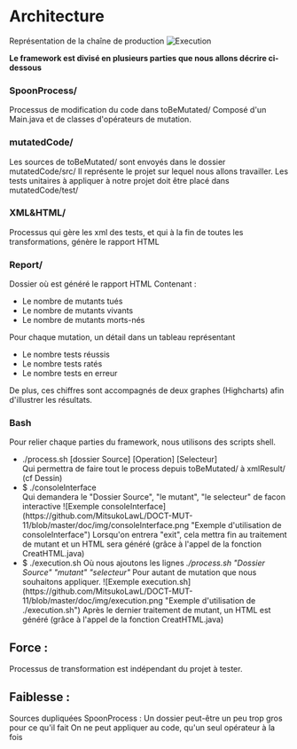 <!-- Une analyse critique de votre travail, quelle est l'architecture (dev et opérationnel) mise en oeuvre dans votre framework, quelles sont ses forces et ses faiblesses, ...  -->


Architecture
========

Représentation de la chaîne de production
![Execution](https://github.com/MitsukoLawL/DOCT-MUT-11/blob/master/doc/img/mutationTesting.png "Dessin représentant une execution")

<b>Le framework est divisé en plusieurs parties que nous allons décrire ci-dessous</b>
### SpoonProcess/ ##
Processus de modification du code dans toBeMutated/
Composé d'un Main.java et de classes d'opérateurs de mutation.

### mutatedCode/ ##
Les sources de toBeMutated/ sont envoyés dans le dossier mutatedCode/src/
Il représente le projet sur lequel nous allons travailler.
Les tests unitaires à appliquer à notre projet doit être placé dans mutatedCode/test/

### XML&HTML/ ##
Processus qui gère les xml des tests, et qui à la fin de toutes les transformations, génère le rapport HTML


### Report/ ##
Dossier où est généré le rapport HTML
Contenant :
<ul>
<li>Le nombre de mutants tués</li>
<li>Le nombre de mutants vivants</li>
<li>Le nombre de mutants morts-nés</li>
</ul>
Pour chaque mutation, un détail dans un tableau représentant
<ul>
<li>Le nombre tests réussis</li>
<li>Le nombre tests ratés</li>
<li>Le nombre tests en erreur</li>
</ul>
De plus, ces chiffres sont accompagnés de deux graphes (Highcharts) afin d'illustrer les résultats.


### Bash ##
Pour relier chaque parties du framework, nous utilisons des scripts shell.
<ul>
<li>./process.sh [dossier Source] [Operation] [Selecteur]
<br/>Qui permettra de faire tout le process depuis toBeMutated/ à xmlResult/ (cf Dessin)
</li>
<li> $ ./consoleInterface <br/>
Qui demandera le "Dossier Source", "le mutant", "le selecteur" de facon interactive
![Exemple consoleInterface](https://github.com/MitsukoLawL/DOCT-MUT-11/blob/master/doc/img/consoleInterface.png "Exemple d'utilisation de consoleInterface")
Lorsqu'on entrera "exit", cela mettra fin au traitement de mutant et un HTML sera généré (grâce à l'appel de la fonction CreatHTML.java)</li>
<li> $ ./execution.sh
Où nous ajoutons les lignes <i>./process.sh "Dossier Source" "mutant" "selecteur"</i>
Pour autant de mutation que nous souhaitons appliquer.
![Exemple execution.sh](https://github.com/MitsukoLawL/DOCT-MUT-11/blob/master/doc/img/execution.png "Exemple d'utilisation de ./execution.sh")
Après le dernier traitement de mutant, un HTML est généré (grâce à l'appel de la fonction CreatHTML.java)</li>

</ul>

Force :
--------
Processus de transformation est indépendant du projet à tester.

Faiblesse :
--------
Sources dupliquées
SpoonProcess : Un dossier peut-être un peu trop gros pour ce qu'il fait
On ne peut appliquer au code, qu'un seul opérateur à la fois
